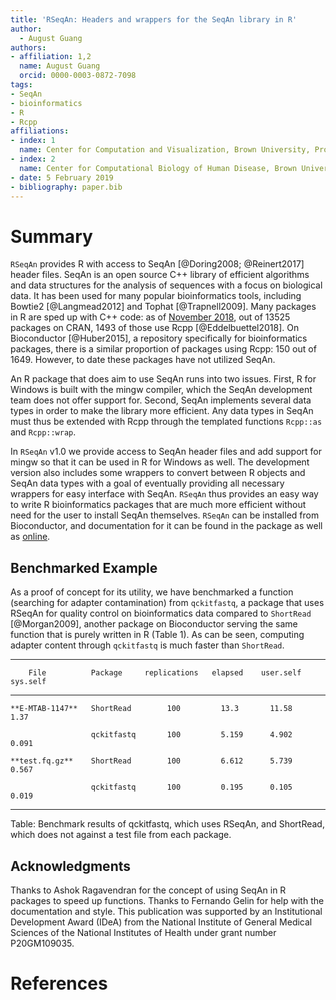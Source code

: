 ```yaml
---
title: 'RSeqAn: Headers and wrappers for the SeqAn library in R'
author:
  - August Guang
authors:
- affiliation: 1,2
  name: August Guang
  orcid: 0000-0003-0872-7098
tags:
- SeqAn
- bioinformatics
- R
- Rcpp
affiliations:
- index: 1
  name: Center for Computation and Visualization, Brown University, Providence, Rhode Island, United States of America
- index: 2
  name: Center for Computational Biology of Human Disease, Brown University, Providence, Rhode Island, United States of America
- date: 5 February 2019
- bibliography: paper.bib
---
```


Summary
=======

`RSeqAn` provides R with access to SeqAn [@Doring2008; @Reinert2017] header files. SeqAn is an open source C++ library of
efficient algorithms and data structures for the analysis of sequences
with a focus on biological data. It has been used for many popular
bioinformatics tools, including Bowtie2 [@Langmead2012] and Tophat
[@Trapnell2009]. Many packages in R are sped up
with C++ code: as of [November
2018](http://dirk.eddelbuettel.com/blog/2018/11/07/), out of 13525
packages on CRAN, 1493 of those use Rcpp [@Eddelbuettel2018]. On Bioconductor [@Huber2015], a repository specifically
for bioinformatics packages, there is a similar proportion of packages
using Rcpp: 150 out of 1649. However, to date these packages have not
utilized SeqAn.

An R package that does aim to use SeqAn runs into two issues. First, R
for Windows is built with the mingw compiler, which the SeqAn
development team does not offer support for. Second, SeqAn implements
several data types in order to make the library more efficient. Any data
types in SeqAn must thus be extended with Rcpp through the templated
functions `Rcpp::as` and `Rcpp::wrap`.

In `RSeqAn` v1.0 we provide access to SeqAn header files and add support
for mingw so that it can be used in R for Windows as well. The
development version also includes some wrappers to convert between R
objects and SeqAn data types with a goal of eventually providing all
necessary wrappers for easy interface with SeqAn. `RSeqAn` thus provides
an easy way to write R bioinformatics packages that are much more
efficient without need for the user to install SeqAn themselves.
`RSeqAn` can be installed from Bioconductor, and documentation for it
can be found in the package as well as
[online](https://compbiocore.github.io/RSeqAn/).

Benchmarked Example
-------------------

As a proof of concept for its utility, we have benchmarked a function
(searching for adapter contamination) from `qckitfastq`, a package that
uses RSeqAn for quality control on bioinformatics data compared to
`ShortRead` [@Morgan2009], another package on Bioconductor
serving the same function that is purely written in R (Table 1). As can
be seen, computing adapter content through `qckitfastq` is much faster
than `ShortRead`.

   
   ------------------------------------------------------------------------------
        File          Package     replications   elapsed    user.self  sys.self
   ----------------- ------------ -------------- --------- ---------- -----------
    **E-MTAB-1147**   ShortRead        100         13.3       11.58        1.37    
   
                      qckitfastq       100         5.159      4.902      0.091     

    **test.fq.gz**    ShortRead        100         6.612      5.739      0.567     
     
                      qckitfastq       100         0.195      0.105      0.019      
   ------------------------------------------------------------------------------
     
   Table: Benchmark results of qckitfastq, which uses RSeqAn, and ShortRead, which does not against a test file from each package.


Acknowledgments
---------------

Thanks to Ashok Ragavendran for the concept of using SeqAn in R packages
to speed up functions. Thanks to Fernando Gelin for help with the
documentation and style. This publication was supported by an
Institutional Development Award (IDeA) from the National Institute of
General Medical Sciences of the National Institutes of Health under
grant number P20GM109035.

References
==========
